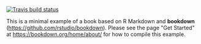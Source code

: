 <!-- badges: start -->
[![Travis build status](https://travis-ci.org/kevinrue/BookDemo.svg?branch=master)](https://travis-ci.org/kevinrue/BookDemo)
<!-- badges: end -->

This is a minimal example of a book based on R Markdown and **bookdown** (https://github.com/rstudio/bookdown). Please see the page "Get Started" at https://bookdown.org/home/about/ for how to compile this example.
